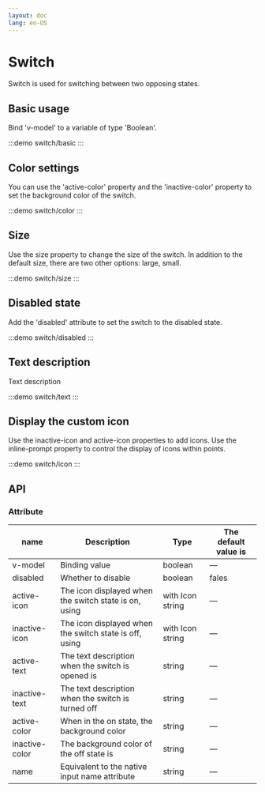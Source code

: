 ```yaml
---
layout: doc
lang: en-US
---
```


# Switch

Switch is used for switching between two opposing states.

## Basic usage

Bind 'v-model' to a variable of type 'Boolean'.

:::demo
switch/basic
:::

## Color settings

You can use the 'active-color' property and the 'inactive-color' property to set the background color of the switch.

:::demo
switch/color
:::

## Size

Use the size property to change the size of the switch. In addition to the default size, there are two other options:
large, small.

:::demo
switch/size
:::

## Disabled state

Add the 'disabled' attribute to set the switch to the disabled state.

:::demo
switch/disabled
:::

## Text description

Text description

:::demo
switch/text
:::

## Display the custom icon

Use the inactive-icon and active-icon properties to add icons. Use the inline-prompt property to control the display of
icons within points.

:::demo
switch/icon
:::

## API

### Attribute

| name           | Description                                            | Type             | The default value is |
| -------------- | ------------------------------------------------------ | ---------------- | -------------------- |
| v-model        | Binding value                                          | boolean          | —                    |
| disabled       | Whether to disable                                     | boolean          | fales                |
| active-icon    | The icon displayed when the switch state is on, using  | with Icon string | —                    |
| inactive-icon  | The icon displayed when the switch state is off, using | with Icon string | —                    |
| active-text    | The text description when the switch is opened is      | string           | —                    |
| inactive-text  | The text description when the switch is turned off     | string           | —                    |
| active-color   | When in the on state, the background color             | string           | —                    |
| inactive-color | The background color of the off state is               | string           | —                    |
| name           | Equivalent to the native input name attribute          | string           | —                    |
